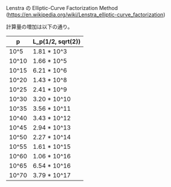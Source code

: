 Lenstra の Elliptic-Curve Factorization Method (https://en.wikipedia.org/wiki/Lenstra_elliptic-curve_factorization)

計算量の増加は以下の通り。

| p | L_p(1/2, sqrt(2)) |
| - | - |
| 10^5 | 1.81 * 10^3 |
| 10^10 | 1.66 * 10^5 |
| 10^15 | 6.21 * 10^6 |
| 10^20 | 1.43 * 10^8 |
| 10^25 | 2.41 * 10^9 |
| 10^30 | 3.20 * 10^10 |
| 10^35 | 3.56 * 10^11 |
| 10^40 | 3.43 * 10^12 |
| 10^45 | 2.94 * 10^13 |
| 10^50 | 2.27 * 10^14 |
| 10^55 | 1.61 * 10^15 |
| 10^60 | 1.06 * 10^16 |
| 10^65 | 6.54 * 10^16 |
| 10^70 | 3.79 * 10^17 |

